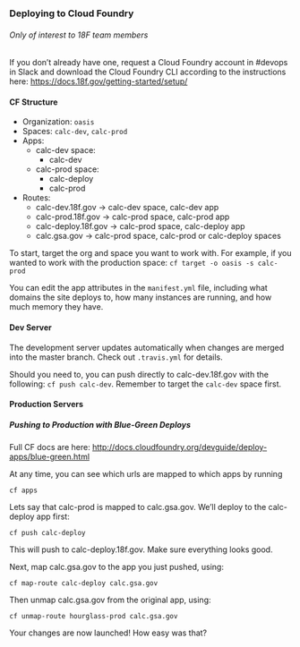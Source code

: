 ### Deploying to Cloud Foundry
###### Only of interest to 18F team members
If you don’t already have one, request a Cloud Foundry account in #devops in Slack and download the Cloud Foundry CLI according to the instructions here:
https://docs.18f.gov/getting-started/setup/

#### CF Structure
- Organization: `oasis`
- Spaces: `calc-dev`, `calc-prod`
- Apps:
  - calc-dev space:
    - calc-dev
  - calc-prod space:
    - calc-deploy
    - calc-prod
- Routes:
  - calc-dev.18f.gov -> calc-dev space, calc-dev app
  - calc-prod.18f.gov -> calc-prod space, calc-prod app
  - calc-deploy.18f.gov -> calc-prod space, calc-deploy app
  - calc.gsa.gov -> calc-prod space, calc-prod or calc-deploy spaces
  
To start, target the org and space you want to work with. For example, if you wanted to work with the production space:
`cf target -o oasis -s calc-prod`

You can edit the app attributes in the `manifest.yml` file, including what domains the site deploys to, how many instances are running, and how much memory they have. 

#### Dev Server
The development server updates automatically when changes are merged into the master branch. Check out `.travis.yml` for details.

Should you need to, you can push directly to calc-dev.18f.gov with the following:
`cf push calc-dev`.
Remember to target the `calc-dev` space first.

#### Production Servers
##### Pushing to Production with Blue-Green Deploys

Full CF docs are here: http://docs.cloudfoundry.org/devguide/deploy-apps/blue-green.html

At any time, you can see which urls are mapped to which apps by running

`cf apps`

Lets say that calc-prod is mapped to calc.gsa.gov. We’ll deploy to the calc-deploy app first: 

`cf push calc-deploy`

This will push to calc-deploy.18f.gov. Make sure everything looks good.

Next, map calc.gsa.gov to the app you just pushed, using:

`cf map-route calc-deploy calc.gsa.gov`

Then unmap calc.gsa.gov from the original app, using: 

`cf unmap-route hourglass-prod calc.gsa.gov`

Your changes are now launched! How easy was that?




